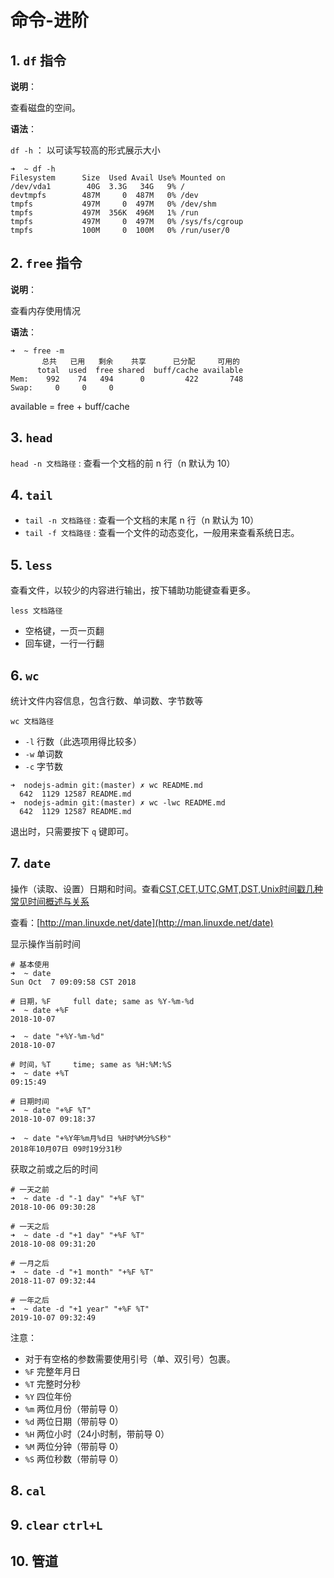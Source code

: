 # 命令-进阶

## 1. `df` 指令

**说明**：

查看磁盘的空间。

**语法**：

`df -h` ： 以可读写较高的形式展示大小

```shell
➜  ~ df -h
Filesystem      Size  Used Avail Use% Mounted on
/dev/vda1        40G  3.3G   34G   9% /
devtmpfs        487M     0  487M   0% /dev
tmpfs           497M     0  497M   0% /dev/shm
tmpfs           497M  356K  496M   1% /run
tmpfs           497M     0  497M   0% /sys/fs/cgroup
tmpfs           100M     0  100M   0% /run/user/0
```

## 2. `free` 指令

**说明**：

查看内存使用情况

**语法**：

```shell
➜  ~ free -m
       总共   已用   剩余    共享      已分配     可用的
      total  used  free shared  buff/cache available
Mem:    992    74   494      0         422       748
Swap:     0     0     0
```

available = free + buff/cache

## 3. `head`

`head -n 文档路径` : 查看一个文档的前 n 行（n 默认为 10）

## 4. `tail`

* `tail -n 文档路径` : 查看一个文档的末尾 n 行（n 默认为 10）
* `tail -f 文档路径` : 查看一个文件的动态变化，一般用来查看系统日志。

## 5. `less`

查看文件，以较少的内容进行输出，按下辅助功能键查看更多。

`less 文档路径`

* 空格键，一页一页翻
* 回车键，一行一行翻

## 6. `wc`

统计文件内容信息，包含行数、单词数、字节数等

`wc 文档路径`

* `-l` 行数（此选项用得比较多）
* `-w` 单词数
* `-c` 字节数

```shell
➜  nodejs-admin git:(master) ✗ wc README.md
  642  1129 12587 README.md
➜  nodejs-admin git:(master) ✗ wc -lwc README.md
  642  1129 12587 README.md
```

退出时，只需要按下 `q` 键即可。

## 7. `date`

操作（读取、设置）日期和时间。查看[CST,CET,UTC,GMT,DST,Unix时间戳几种常见时间概述与关系](https://blog.csdn.net/kongjiea/article/details/44061117)

查看：[http://man.linuxde.net/date](http://man.linuxde.net/date)

显示操作当前时间

```shell
# 基本使用
➜  ~ date
Sun Oct  7 09:09:58 CST 2018

# 日期，%F     full date; same as %Y-%m-%d
➜  ~ date +%F
2018-10-07

➜  ~ date "+%Y-%m-%d"
2018-10-07

# 时间，%T     time; same as %H:%M:%S
➜  ~ date +%T
09:15:49

# 日期时间
➜  ~ date "+%F %T"
2018-10-07 09:18:37

➜  ~ date "+%Y年%m月%d日 %H时%M分%S秒"
2018年10月07日 09时19分31秒
```

获取之前或之后的时间

```shell
# 一天之前
➜  ~ date -d "-1 day" "+%F %T"
2018-10-06 09:30:28

# 一天之后
➜  ~ date -d "+1 day" "+%F %T"
2018-10-08 09:31:20

# 一月之后
➜  ~ date -d "+1 month" "+%F %T"
2018-11-07 09:32:44

# 一年之后
➜  ~ date -d "+1 year" "+%F %T"
2019-10-07 09:32:49
```

注意：

* 对于有空格的参数需要使用引号（单、双引号）包裹。
* `%F` 完整年月日
* `%T` 完整时分秒
* `%Y` 四位年份
* `%m` 两位月份（带前导 0）
* `%d` 两位日期（带前导 0）
* `%H` 两位小时（24小时制，带前导 0）
* `%M` 两位分钟（带前导 0）
* `%S` 两位秒数（带前导 0）

## 8. `cal`

## 9. `clear` `ctrl+L`

## 10. 管道